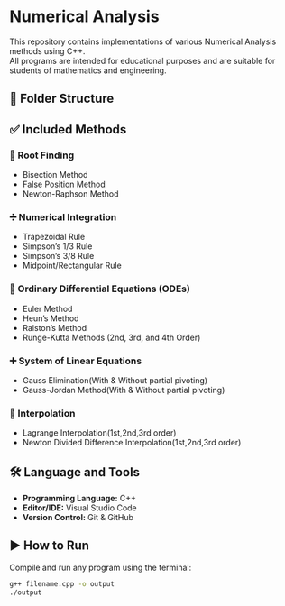 # Numerical Analysis

This repository contains implementations of various Numerical Analysis methods using C++.  
All programs are intended for educational purposes and are suitable for students of mathematics and engineering.

## 📂 Folder Structure


## ✅ Included Methods

### 🔢 Root Finding
- Bisection Method
- False Position Method
- Newton-Raphson Method

### ➗ Numerical Integration
- Trapezoidal Rule
- Simpson’s 1/3 Rule
- Simpson’s 3/8 Rule
- Midpoint/Rectangular Rule

### 🔄 Ordinary Differential Equations (ODEs)
- Euler Method
- Heun’s Method
- Ralston’s Method
- Runge-Kutta Methods (2nd, 3rd, and 4th Order)

### ➕ System of Linear Equations
- Gauss Elimination(With & Without partial pivoting)
- Gauss-Jordan Method(With & Without partial pivoting)

### 📏 Interpolation
- Lagrange Interpolation(1st,2nd,3rd order)
- Newton Divided Difference Interpolation(1st,2nd,3rd order)

## 🛠️ Language and Tools

- **Programming Language:** C++
- **Editor/IDE:** Visual Studio Code
- **Version Control:** Git & GitHub

## ▶️ How to Run

Compile and run any program using the terminal:

```bash
g++ filename.cpp -o output
./output
